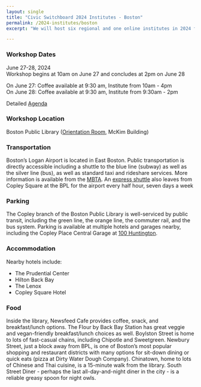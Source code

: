 ```yaml
---
layout: single
title: "Civic Switchboard 2024 Institutes - Boston"
permalink: /2024-institutes/boston
excerpt: "We will host six regional and one online institutes in 2024 for library workers interested in serving as intermediaries between community members and civic data and developing civic data roles for their libraries."

---
```

### Workshop Dates
June 27-28, 2024  
Workshop begins at 10am on June 27 and concludes at 2pm on June 28

On June 27: Coffee available at 9:30 am, Institute from 10am - 4pm  
On June 28: Coffee available at 9:30 am, Institute from 9:30am - 2pm

Detailed [Agenda]()  

### Workshop Location
Boston Public Library ([Orientation Room](https://www.bpl.org/orientation-room/), McKim Building) 

### Transportation
Boston’s Logan Airport is located in East Boston. Public transportation is directly accessible including a shuttle to the blue line (subway) as well as the silver line (bus), as well as standard taxi and rideshare services. More information is available from the [MBTA](https://www.mbta.com/destinations/logan-airport). An [express shuttle](https://www.massport.com/logan-airport/getting-to-logan/logan-express/back-bay) also leaves from Copley Square at the BPL for the airport every half hour, seven days a week
### Parking
The Copley branch of the Boston Public Library is well-serviced by public transit, including the green line, the orange line, the commuter rail, and the bus system. Parking is available at multiple hotels and garages nearby, including the Copley Place Central Garage at [100 Huntington](https://www.simon.com/mall/copley-place/stream/parking-at-copley-place-6134933).  
### Accommodation
Nearby hotels include:
* The Prudential Center
* Hilton Back Bay
* The Lenox
* Copley Square Hotel

### Food
Inside the library, Newsfeed Cafe provides coffee, snack, and breakfast/lunch options. The Flour by Back Bay Station has great veggie and vegan-friendly breakfast/lunch choices as well. Boylston Street is home to lots of fast-casual chains, including Chipotle and Sweetgreen. Newbury Street, just a block away from BPL, is one of Boston’s most popular shopping and restaurant districts with many options for sit-down dining or quick eats (pizza at Dirty Water Dough Company). Chinatown, home to lots of Chinese and Thai cuisine, is a 15-minute walk from the library. South Street Diner - perhaps the last all-day-and-night diner in the city - is a reliable greasy spoon for night owls.  
